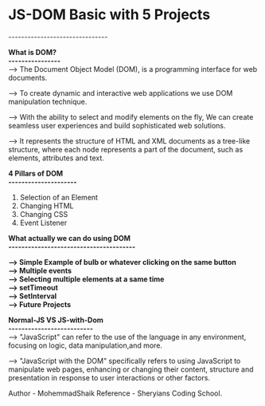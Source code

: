 # JS-DOM Basic with 5 Projects<br> 
-------------------------------<br>

  **What is DOM?**<br>
**----------------**    
--> The Document Object Model (DOM), is a programming interface for web documents.

--> To create dynamic and interactive web applications  we use DOM manipulation technique.

--> With the ability to select and modify elements on the fly,  We can create seamless user experiences and build sophisticated web solutions.

--> It represents the structure of HTML and XML   documents as a tree-like structure, where each node represents a part of the document, such as elements, attributes and text.

  **4 Pillars of DOM**<br>
**---------------------**    

1. Selection of an Element
2. Changing HTML
3. Changing CSS
4. Event Listener
  
**What actually we can do using DOM**<br>
**---------------------------------------**  

**--> Simple Example of bulb or whatever clicking on   the same button**<br>
**--> Multiple events**<br>
**--> Selecting multiple elements at a same time**<br>
**--> setTimeout**<br>
**--> SetInterval**<br>
**--> Future Projects**<br>

  **Normal-JS VS JS-with-Dom**<br>
**--------------------------**    
--> "JavaScript" can refer to the use of the language in any environment, focusing on logic, data manipulation,and more.

--> "JavaScript with the DOM" specifically refers to using JavaScript to manipulate web pages, enhancing or changing their content, structure and presentation in response to user interactions or other factors.

Author - MohemmadShaik
Reference - Sheryians Coding School.

